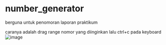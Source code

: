 # number_generator

berguna untuk penomoran laporan praktikum

caranya adalah drag range nomor yang diinginkan lalu ctrl+c pada keyboard
![image](https://user-images.githubusercontent.com/64635497/136664056-403241dc-e81f-45a3-8c63-5d28eca627d3.png)
